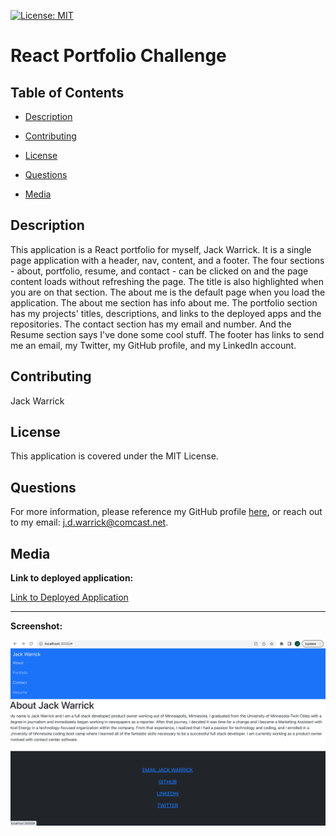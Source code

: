 
[![License: MIT](https://img.shields.io/badge/License-MIT-yellow.svg)](https://opensource.org/licenses/MIT)

# React Portfolio Challenge 

## Table of Contents

* [Description](#description)

* [Contributing](#contributing)

* [License](#license)

* [Questions](#questions)

* [Media](#media)

## Description

This application is a React portfolio for myself, Jack Warrick. It is a single page application with a header, nav, content, and a footer. The four sections - about, portfolio, resume, and contact - can be clicked on and the page content loads without refreshing the page. The title is also highlighted when you are on that section. The about me is the default page when you load the application. The about me section has info about me. The portfolio section has my projects' titles, descriptions, and links to the deployed apps and the repositories. The contact section has my email and number. And the Resume section says I've done some cool stuff. The footer has links to send me an email, my Twitter, my GitHub profile, and my LinkedIn account.


## Contributing

Jack Warrick


## License

This application is covered under the MIT License.

## Questions

For more information, please reference my GitHub profile [here](https://github.com/JackWarrick), or reach out to my email: j.d.warrick@comcast.net.

## Media

**Link to deployed application:**

[Link to Deployed Application](https://jackwarrick.github.io/React-Portfolio-Challenge/#)

-----

**Screenshot:**

![Screenshot of Program](./react-portfolio-image.png)
